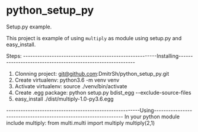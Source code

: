 # python_setup_py
Setup.py example.

This project is example of using `multiply` as module using setup.py and easy_install.

Steps:
--------------------------------------------------------Installing------------------------------------------------------------
1. Clonning project: git@github.com:DmitrSh/python_setup_py.git
2. Create virtualenv: python3.6 -m venv venv
3. Activate virtualenv: source ./venv/bin/activate
4. Create .egg package: python setup.py bdist_egg --exclude-source-files
5. easy_install ./dist/multiply-1.0-py3.6.egg


--------------------------------------------------------Using-----------------------------------------------------------------
In your python module include multiply: 
from multi.multi import multiply
multiply(2,1)
